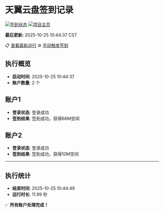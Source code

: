 # 天翼云盘签到记录

[![签到状态](https://github.com/xdrive5/cloud9/actions/workflows/main.yml/badge.svg)](https://github.com/xdrive5/cloud9/actions/workflows/main.yml) [![项目主页](https://img.shields.io/badge/GitHub-项目主页-blue?logo=github)](https://github.com/xdrive5/cloud9)

**最后更新:** 2025-10-25 10:44:37 CST

📋 [查看最新运行](https://github.com/xdrive5/cloud9/actions/runs/18797034900) ⚙️ [手动触发签到](https://github.com/xdrive5/cloud9/actions/workflows/main.yml)

## 执行概览
- **启动时间**: 2025-10-25 10:44:37
- **账户数量**: 2 个

## 账户1
- **登录状态**: 登录成功
- **签到结果**: 签到成功，获得66M空间

## 账户2
- **登录状态**: 登录成功
- **签到结果**: 签到成功，获得10M空间

---
## 执行统计
- **结束时间**: 2025-10-25 10:44:49
- **运行时长**: 11.99 秒

✅ **所有账户处理完成！**
